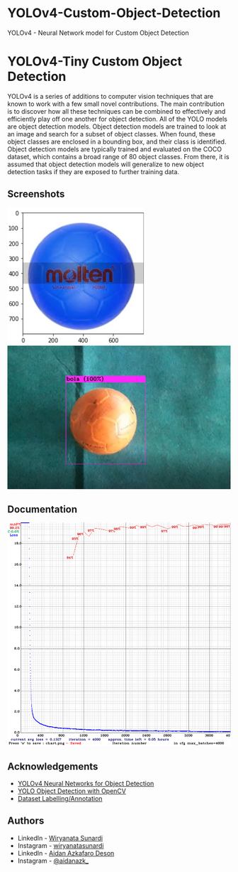 # YOLOv4-Custom-Object-Detection
YOLOv4 - Neural Network model for Custom Object Detection
# YOLOv4-Tiny Custom Object Detection

YOLOv4 is a series of additions to computer vision techniques that are known to work with a few small novel contributions. The main contribution is to discover how all these techniques can be combined to effectively and efficiently play off one another for object detection. All of the YOLO models are object detection models. Object detection models are trained to look at an image and search for a subset of object classes. When found, these object classes are enclosed in a bounding box, and their class is identified. Object detection models are typically trained and evaluated on the COCO dataset, which contains a broad range of 80 object classes. From there, it is assumed that object detection models will generalize to new object detection tasks if they are exposed to further training data.
## Screenshots

![Screenshot Result](Test_Image/messageImage_1659175769546.jpg)
![Screenshot Result](Test_Image/messageImage_1659176482553.jpg)

## Documentation

![chart_yolov4-tiny](Test_Image/chart_yolov4-tiny.png)



## Acknowledgements

 - [YOLOv4 Neural Networks for Object Detection](https://github.com/AlexeyAB/darknet)
 - [YOLO Object Detection with OpenCV](https://pyimagesearch.com/2018/11/12/yolo-object-detection-with-opencv/)
 - [Dataset Labelling/Annotation](https://medium.com/analytics-vidhya/image-dataset-labeling-annotation-bec3390eda2d)

## Authors

-  LinkedIn  - [Wiryanata Sunardi](https://www.github.com/wiryanatasunardi)
-  Instagram - [wiryanatasunardi](https://www.instagram.com/wiryanatasunardi/)
-  LinkedIn  - [Aidan Azkafaro Deson](https://www.linkedin.com/in/aidan-azkafaro-deson-0323221b7/)
-  Instagram - [@aidanazk_](https://www.instagram.com/aidanazk_/)
